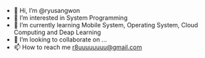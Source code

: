 - 👋 Hi, I’m @ryusangwon
- 👀 I’m interested in System Programming
- 🌱 I’m currently learning Mobile System, Operating System, Cloud Computing and Deap Learning
- 💞️ I’m looking to collaborate on ...
- 📫 How to reach me r8uuuuuuuu@gmail.com

<!---
ryusangwon/ryusangwon is a ✨ special ✨ repository because its `README.md` (this file) appears on your GitHub profile.
You can click the Preview link to take a look at your changes.
--->
